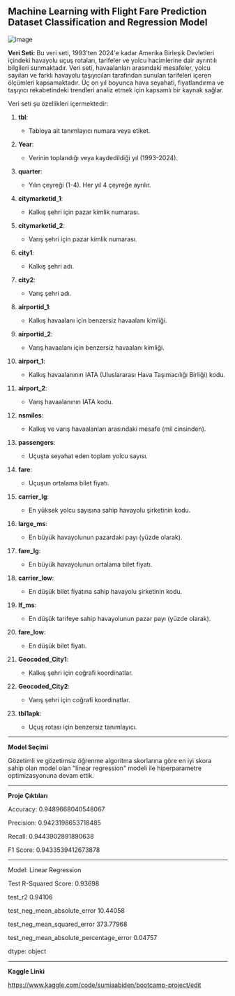 **Machine Learning with Flight Fare Prediction Dataset Classification and Regression Model**
----------------------------------
![image](https://github.com/user-attachments/assets/c82f69bc-2481-4085-a18f-192d22ab8e33)



**Veri Seti:**
Bu veri seti, 1993'ten 2024'e kadar Amerika Birleşik Devletleri içindeki havayolu uçuş rotaları, tarifeler ve yolcu hacimlerine dair ayrıntılı bilgileri sunmaktadır. Veri seti, havaalanları arasındaki mesafeler, yolcu sayıları ve farklı havayolu taşıyıcıları tarafından sunulan tarifeleri içeren ölçümleri kapsamaktadır. Üç on yıl boyunca hava seyahati, fiyatlandırma ve taşıyıcı rekabetindeki trendleri analiz etmek için kapsamlı bir kaynak sağlar.

Veri seti şu özellikleri içermektedir:



1. **tbl**: 
   - Tabloya ait tanımlayıcı numara veya etiket.

2. **Year**: 
   - Verinin toplandığı veya kaydedildiği yıl (1993-2024).

3. **quarter**: 
   - Yılın çeyreği (1-4). Her yıl 4 çeyreğe ayrılır.

4. **citymarketid_1**: 
   - Kalkış şehri için pazar kimlik numarası.

5. **citymarketid_2**: 
   - Varış şehri için pazar kimlik numarası.

6. **city1**: 
   - Kalkış şehri adı.

7. **city2**: 
   - Varış şehri adı.

8. **airportid_1**: 
   - Kalkış havaalanı için benzersiz havaalanı kimliği.

9. **airportid_2**: 
   - Varış havaalanı için benzersiz havaalanı kimliği.

10. **airport_1**: 
    - Kalkış havaalanının IATA (Uluslararası Hava Taşımacılığı Birliği) kodu.

11. **airport_2**: 
    - Varış havaalanının IATA kodu.

12. **nsmiles**: 
    - Kalkış ve varış havaalanları arasındaki mesafe (mil cinsinden).

13. **passengers**: 
    - Uçuşta seyahat eden toplam yolcu sayısı.

14. **fare**: 
    - Uçuşun ortalama bilet fiyatı.

15. **carrier_lg**: 
    - En yüksek yolcu sayısına sahip havayolu şirketinin kodu.

16. **large_ms**: 
    - En büyük havayolunun pazardaki payı (yüzde olarak).

17. **fare_lg**: 
    - En büyük havayolunun ortalama bilet fiyatı.

18. **carrier_low**: 
    - En düşük bilet fiyatına sahip havayolu şirketinin kodu.

19. **lf_ms**: 
    - En düşük tarifeye sahip havayolunun pazar payı (yüzde olarak).

20. **fare_low**: 
    - En düşük bilet fiyatı.

21. **Geocoded_City1**: 
    - Kalkış şehri için coğrafi koordinatlar.

22. **Geocoded_City2**: 
    - Varış şehri için coğrafi koordinatlar.

23. **tbl1apk**: 
    - Uçuş rotası için benzersiz tanımlayıcı.
   

------------------------------------------------

**Model Seçimi**

Gözetimli ve gözetimsiz öğrenme algoritma skorlarına göre en iyi skora sahip olan model olan "linear regression" modeli ile hiperparametre optimizasyonuna devam ettik.

--------------------
**Proje Çıktıları**


Accuracy: 0.9489668040548067

Precision: 0.9423198653718485

Recall: 0.9443902891890638

F1 Score: 0.9433539412673878

----------------------------------
Model: Linear Regression

Test R-Squared Score: 0.93698


test_r2                                      0.94106

test_neg_mean_absolute_error                10.44058

test_neg_mean_squared_error                373.77968

test_neg_mean_absolute_percentage_error      0.04757

dtype: object

--------------------------------
**Kaggle Linki**

https://www.kaggle.com/code/sumiaabiden/bootcamp-project/edit

